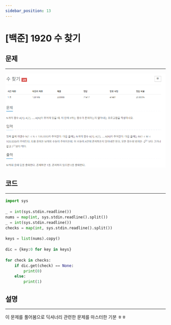 ```yaml
---
sidebar_position: 13
---
```


# [백준] 1920 수 찾기

## 문제

---

![Alt text](./img/1-30/image13.png)

## 코드

---

```python
import sys

_ = int(sys.stdin.readline())
nums = map(int, sys.stdin.readline().split())
_ = int(sys.stdin.readline())
checks = map(int, sys.stdin.readline().split())

keys = list(nums).copy()

dic = {key:0 for key in keys}

for check in checks:
    if dic.get(check) == None:
        print(0)
    else:
        print(1)
```

## 설명

---

이 문제를 풀어봄으로 딕셔너리 관련한 문제를 마스터한 기분 ㅎㅎ

